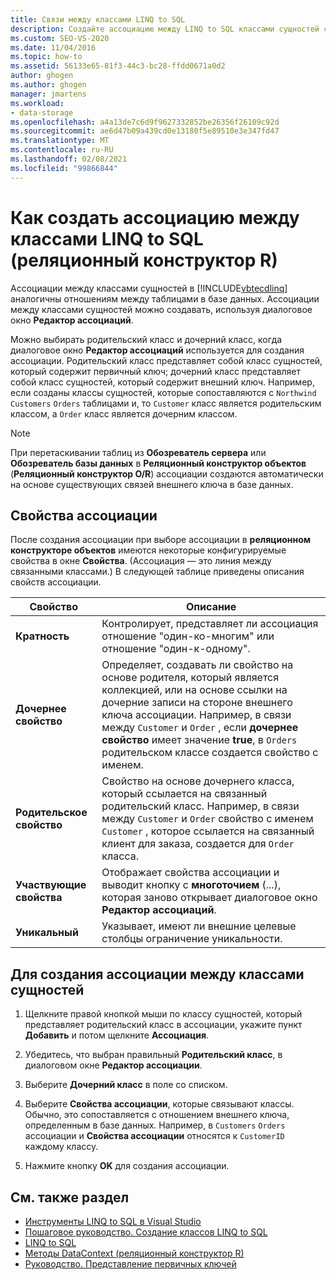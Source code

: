 ```yaml
---
title: Связи между классами LINQ to SQL
description: Создайте ассоциацию между LINQ to SQL классами сущностей с помощью диалогового окна Редактор взаимосвязей в реляционный конструктор объектов (реляционный конструктор объектов).
ms.custom: SEO-VS-2020
ms.date: 11/04/2016
ms.topic: how-to
ms.assetid: 56133e65-81f3-44c3-bc28-ffdd0671a0d2
author: ghogen
ms.author: ghogen
manager: jmartens
ms.workload:
- data-storage
ms.openlocfilehash: a4a13de7c6d9f9627332852be26356f26109c92d
ms.sourcegitcommit: ae6d47b09a439cd0e13180f5e89510e3e347fd47
ms.translationtype: MT
ms.contentlocale: ru-RU
ms.lasthandoff: 02/08/2021
ms.locfileid: "99866844"
---
```

# <a name="how-to-create-an-association-between-linq-to-sql-classes-or-designer"></a>Как создать ассоциацию между классами LINQ to SQL (реляционный конструктор R)
Ассоциации между классами сущностей в [!INCLUDE[vbtecdlinq](../data-tools/includes/vbtecdlinq_md.md)] аналогичны отношениям между таблицами в базе данных. Ассоциации между классами сущностей можно создавать, используя диалоговое окно **Редактор ассоциаций**.

Можно выбирать родительский класс и дочерний класс, когда диалоговое окно **Редактор ассоциаций** используется для создания ассоциации. Родительский класс представляет собой класс сущностей, который содержит первичный ключ; дочерний класс представляет собой класс сущностей, который содержит внешний ключ. Например, если созданы классы сущностей, которые сопоставляются с `Northwind Customers` `Orders` таблицами и, то `Customer` класс является родительским классом, а `Order` класс является дочерним классом.

> [!NOTE]
> При перетаскивании таблиц из **Обозреватель сервера** или **Обозреватель базы данных** в **Реляционный конструктор объектов** (**Реляционный конструктор O/R**) ассоциации создаются автоматически на основе существующих связей внешнего ключа в базе данных.

## <a name="association-properties"></a>Свойства ассоциации
После создания ассоциации при выборе ассоциации в **реляционном конструкторе объектов** имеются некоторые конфигурируемые свойства в окне **Свойства**. (Ассоциация — это линия между связанными классами.) В следующей таблице приведены описания свойств ассоциации.

|Свойство|Описание|
|--------------|-----------------|
|**Кратность**|Контролирует, представляет ли ассоциация отношение "один-ко-многим" или отношение "один-к-одному".|
|**Дочернее свойство**|Определяет, создавать ли свойство на основе родителя, который является коллекцией, или на основе ссылки на дочерние записи на стороне внешнего ключа ассоциации. Например, в связи между `Customer` и `Order` , если **дочернее свойство** имеет значение **true**, в `Orders` родительском классе создается свойство с именем.|
|**Родительское свойство**|Свойство на основе дочернего класса, который ссылается на связанный родительский класс. Например, в связи между `Customer` и `Order` свойство с именем `Customer` , которое ссылается на связанный клиент для заказа, создается для `Order` класса.|
|**Участвующие свойства**|Отображает свойства ассоциации и выводит кнопку с **многоточием** (...), которая заново открывает диалоговое окно **Редактор ассоциаций**.|
|**Уникальный**|Указывает, имеют ли внешние целевые столбцы ограничение уникальности.|

## <a name="to-create-an-association-between-entity-classes"></a>Для создания ассоциации между классами сущностей

1. Щелкните правой кнопкой мыши по классу сущностей, который представляет родительский класс в ассоциации, укажите пункт **Добавить** и потом щелкните **Ассоциация**.

2. Убедитесь, что выбран правильный **Родительский класс**, в диалоговом окне **Редактор ассоциации**.

3. Выберите **Дочерний класс** в поле со списком.

4. Выберите **Свойства ассоциации**, которые связывают классы. Обычно, это сопоставляется с отношением внешнего ключа, определенным в базе данных. Например, в `Customers` `Orders` ассоциации и **Свойства ассоциации** относятся к `CustomerID` каждому классу.

5. Нажмите кнопку **OK** для создания ассоциации.

## <a name="see-also"></a>См. также раздел

- [Инструменты LINQ to SQL в Visual Studio](../data-tools/linq-to-sql-tools-in-visual-studio2.md)
- [Пошаговое руководство. Создание классов LINQ to SQL](how-to-create-linq-to-sql-classes-mapped-to-tables-and-views-o-r-designer.md)
- [LINQ to SQL](/dotnet/framework/data/adonet/sql/linq/index)
- [Методы DataContext (реляционный конструктор R)](../data-tools/datacontext-methods-o-r-designer.md)
- [Руководство. Представление первичных ключей](/dotnet/framework/data/adonet/sql/linq/how-to-represent-primary-keys)
